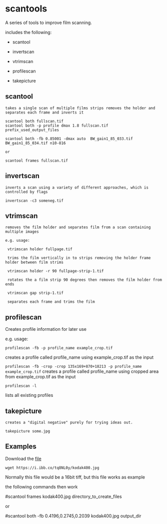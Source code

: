 # scantools

A series of tools to improve film scanning.

includes the following:

- scantool
- invertscan

- vtrimscan
- profilescan

- takepicture

## scantool

    takes a single scan of multiple films strips removes the holder and separates each frame and inverts it

    scantool both fullscan.tif
    scantool both -p profile dmax 1.8 fullscan.tif prefix_used_output_files

```scantool both -fb 0.85001 -dmax auto  BW_gain1_85_033.tif BW_gain1_85_034.tif n10-816```

    or

    scantool frames fullscan.tif

## invertscan

    inverts a scan using a variety of different approaches, which is controlled by flags

    invertscan -c3 someneg.tif

## vtrimscan

    removes the film holder and separates film from a scan containing multiple images

    e.g. usage:

     vtrimscan holder fullpage.tif

     trims the film vertically in to strips removing the holder frame holder between film strims

     vtrimscan holder -r 90 fullpage-strip-1.tif

     rotates the a film strip 90 degrees then removes the film holder from ends

     vtrimscan gap strip-1.tif

     separates each frame and trims the film

## profilescan

Creates profile information for later use

e.g. usage:

```profilescan -fb -p profile_name example_crop.tif```

creates a profile called profile_name using example_crop.tif as the input

```profilescan -fb -crop -crop 135x169+870+18213 -p profile_name example_crop.tif```
creates a profile called profile_name using cropped area from example_crop.tif as the input

```profilescan -l```

lists all existing profiles
        

## takepicture

    creates a "digital negative" purely for trying ideas out.

    takepicture some.jpg

## Examples

   Download the [file](https://i.ibb.co/tq8NL0y/kodak400.jpg)

```wget https://i.ibb.co/tq8NL0y/kodak400.jpg```

   Normally this file would be a 16bit tiff, but this file works as example

   the following commands then work

   #scantool frames kodak400.jpg directory_to_create_files

   or

   #scantool both -fb 0.4196,0.2745,0.2039 kodak400.jpg output_dir
